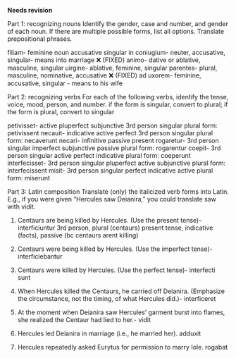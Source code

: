 **Needs revision**

Part 1: recognizing nouns
Identify the gender, case and number, and gender of each noun. If there are multiple possible forms, list all options. Translate prepositional phrases.

filiam- feminine noun accusative singular 
in coniugium- neuter, accusative, singular- means into marriage  ❌ (FIXED)
animo- dative or ablative, masculine, singular
uirgine- ablative, feminine, singular
parentes- plural, masculine, nominative, accusative ❌ (FIXED)
ad uxorem- feminine, accusative, singular - means to his wife


Part 2: recognizing verbs
For each of the following verbs, identify the tense, voice, mood, person, and number.
if the form is singular, convert to plural; if the form is plural, convert to singular

petivisset- active pluperfect subjunctive 3rd person singular 
    plural form: petivissent 
necauit- indicative active perfect 3rd person singular
    plural form: necaverunt
necari- infinitive passive present
rogaretur- 3rd person singular imperfect subjunctive passive 
    plural form: rogarentur
coepit- 3rd person singular active perfect indicative
    plural form: coeperunt
interfecisset- 3rd person singular pluperfect active subjunctive 
    plural form: interfecissent 
misit- 3rd person singular perfect indicative active 
    plural form: miserunt
    
    
Part 3: Latin composition
Translate (only) the italicized verb forms into Latin. E.g., if you were given “Hercules saw Deianira,” you could translate saw with vidit.

1) Centaurs are being killed by Hercules. (Use the present tense)- interficiuntur 
3rd person, plural (centaurs) present tense, indicative (facts), passive (bc centaurs arent killing)

2) Centaurs were being killed by Hercules. (Use the imperfect tense)- interficiebantur

3) Centaurs were killed by Hercules. (Use the perfect tense)- interfecti sunt  

4) When Hercules killed the Centaurs, he carried off Deianira. (Emphasize the circumstance, not the timing, of what Hercules did.)- interficeret

5) At the moment when Deianira saw Hercules’ garment burst into flames, she realized the Centaur had lied to her.- vidit

6) Hercules led Deianira in marriage (i.e., he married her). adduxit

7) Hercules repeatedly asked Eurytus for permission to marry Iole. rogabat 

